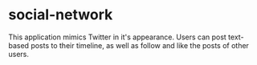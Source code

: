 # social-network

This application mimics Twitter in it's appearance. Users can post text-based posts to their timeline, as well as follow and like the posts of other users.
